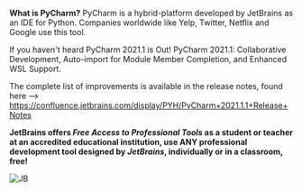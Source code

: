 **What is PyCharm?** PyCharm is a hybrid-platform developed by JetBrains as an IDE for Python. Companies worldwide like Yelp, Twitter, Netflix and Google use this tool.

If you haven't heard PyCharm 2021.1 is Out! PyCharm 2021.1: Collaborative Development, Auto-import for Module Member Completion, and Enhanced WSL Support. 

The complete list of improvements is available in the release notes, found here --> https://confluence.jetbrains.com/display/PYH/PyCharm+2021.1.1+Release+Notes

**JetBrains offers _Free Access to Professional Tools_ as a student or teacher at an accredited educational institution, use **ANY** professional development tool designed by *JetBrains*, individually or in a classroom, free!**

![JB](https://i.imgur.com/d6oYuMW.png)
